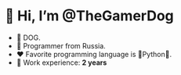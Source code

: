 # 👋 Hi, I’m @TheGamerDog

- 🐶 DOG.
- 🎉 Programmer from Russia.
- ♥ Favorite programming language is 🐍Python🐍.
- 🎁 Work experience: **2 years**
